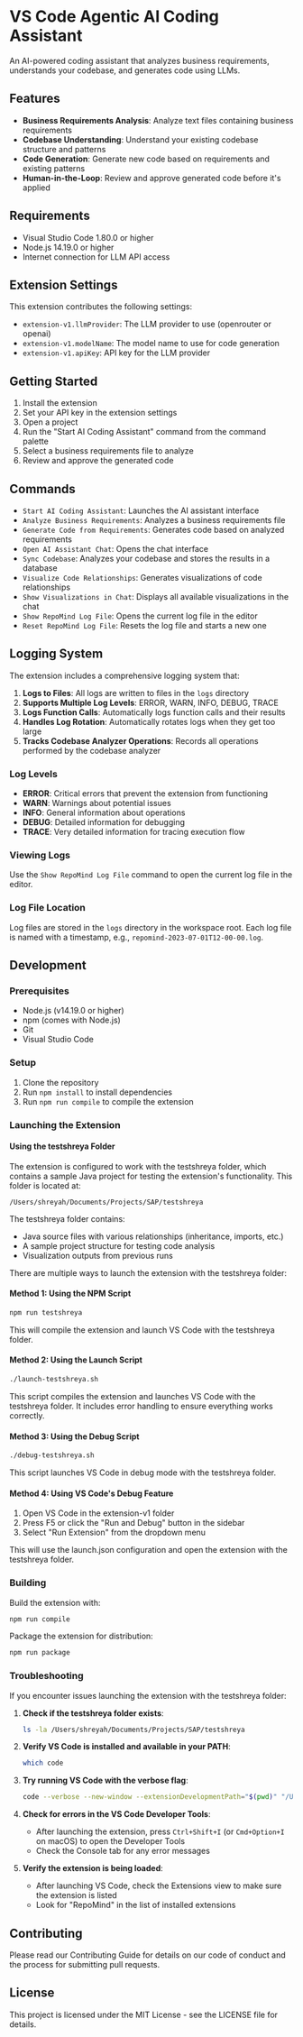 # VS Code Agentic AI Coding Assistant

An AI-powered coding assistant that analyzes business requirements, understands your codebase, and generates code using LLMs.

## Features

- **Business Requirements Analysis**: Analyze text files containing business requirements
- **Codebase Understanding**: Understand your existing codebase structure and patterns
- **Code Generation**: Generate new code based on requirements and existing patterns
- **Human-in-the-Loop**: Review and approve generated code before it's applied

## Requirements

- Visual Studio Code 1.80.0 or higher
- Node.js 14.19.0 or higher
- Internet connection for LLM API access

## Extension Settings

This extension contributes the following settings:

* `extension-v1.llmProvider`: The LLM provider to use (openrouter or openai)
* `extension-v1.modelName`: The model name to use for code generation
* `extension-v1.apiKey`: API key for the LLM provider

## Getting Started

1. Install the extension
2. Set your API key in the extension settings
3. Open a project
4. Run the "Start AI Coding Assistant" command from the command palette
5. Select a business requirements file to analyze
6. Review and approve the generated code

## Commands

* `Start AI Coding Assistant`: Launches the AI assistant interface
* `Analyze Business Requirements`: Analyzes a business requirements file
* `Generate Code from Requirements`: Generates code based on analyzed requirements
* `Open AI Assistant Chat`: Opens the chat interface
* `Sync Codebase`: Analyzes your codebase and stores the results in a database
* `Visualize Code Relationships`: Generates visualizations of code relationships
* `Show Visualizations in Chat`: Displays all available visualizations in the chat
* `Show RepoMind Log File`: Opens the current log file in the editor
* `Reset RepoMind Log File`: Resets the log file and starts a new one

## Logging System

The extension includes a comprehensive logging system that:

1. **Logs to Files**: All logs are written to files in the `logs` directory
2. **Supports Multiple Log Levels**: ERROR, WARN, INFO, DEBUG, TRACE
3. **Logs Function Calls**: Automatically logs function calls and their results
4. **Handles Log Rotation**: Automatically rotates logs when they get too large
5. **Tracks Codebase Analyzer Operations**: Records all operations performed by the codebase analyzer

### Log Levels

* **ERROR**: Critical errors that prevent the extension from functioning
* **WARN**: Warnings about potential issues
* **INFO**: General information about operations
* **DEBUG**: Detailed information for debugging
* **TRACE**: Very detailed information for tracing execution flow

### Viewing Logs

Use the `Show RepoMind Log File` command to open the current log file in the editor.

### Log File Location

Log files are stored in the `logs` directory in the workspace root. Each log file is named with a timestamp, e.g., `repomind-2023-07-01T12-00-00.log`.

## Development

### Prerequisites

- Node.js (v14.19.0 or higher)
- npm (comes with Node.js)
- Git
- Visual Studio Code

### Setup

1. Clone the repository
2. Run `npm install` to install dependencies
3. Run `npm run compile` to compile the extension

### Launching the Extension

#### Using the testshreya Folder

The extension is configured to work with the testshreya folder, which contains a sample Java project for testing the extension's functionality. This folder is located at:

```
/Users/shreyah/Documents/Projects/SAP/testshreya
```

The testshreya folder contains:
- Java source files with various relationships (inheritance, imports, etc.)
- A sample project structure for testing code analysis
- Visualization outputs from previous runs

There are multiple ways to launch the extension with the testshreya folder:

#### Method 1: Using the NPM Script

```bash
npm run testshreya
```

This will compile the extension and launch VS Code with the testshreya folder.

#### Method 2: Using the Launch Script

```bash
./launch-testshreya.sh
```

This script compiles the extension and launches VS Code with the testshreya folder. It includes error handling to ensure everything works correctly.

#### Method 3: Using the Debug Script

```bash
./debug-testshreya.sh
```

This script launches VS Code in debug mode with the testshreya folder.

#### Method 4: Using VS Code's Debug Feature

1. Open VS Code in the extension-v1 folder
2. Press F5 or click the "Run and Debug" button in the sidebar
3. Select "Run Extension" from the dropdown menu

This will use the launch.json configuration and open the extension with the testshreya folder.

### Building

Build the extension with:
```bash
npm run compile
```

Package the extension for distribution:
```bash
npm run package
```

### Troubleshooting

If you encounter issues launching the extension with the testshreya folder:

1. **Check if the testshreya folder exists**:
   ```bash
   ls -la /Users/shreyah/Documents/Projects/SAP/testshreya
   ```

2. **Verify VS Code is installed and available in your PATH**:
   ```bash
   which code
   ```

3. **Try running VS Code with the verbose flag**:
   ```bash
   code --verbose --new-window --extensionDevelopmentPath="$(pwd)" "/Users/shreyah/Documents/Projects/SAP/testshreya"
   ```

4. **Check for errors in the VS Code Developer Tools**:
   - After launching the extension, press `Ctrl+Shift+I` (or `Cmd+Option+I` on macOS) to open the Developer Tools
   - Check the Console tab for any error messages

5. **Verify the extension is being loaded**:
   - After launching VS Code, check the Extensions view to make sure the extension is listed
   - Look for "RepoMind" in the list of installed extensions

## Contributing

Please read our Contributing Guide for details on our code of conduct and the process for submitting pull requests.

## License

This project is licensed under the MIT License - see the LICENSE file for details.
